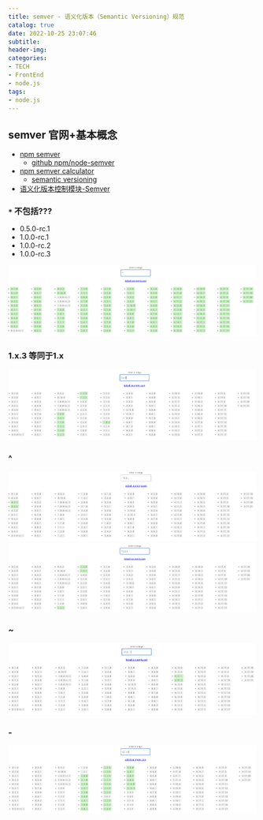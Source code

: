 ```yaml
---
title: semver - 语义化版本（Semantic Versioning）规范
catalog: true
date: 2022-10-25 23:07:46
subtitle:
header-img:
categories:
- TECH
- FrontEnd
- node.js
tags:
- node.js
---
```


## semver 官网+基本概念

- [npm semver](https://www.npmjs.com/package/semver)
  - [github npm/node-semver](https://github.com/npm/node-semver)
- [npm semver calculator](https://semver.npmjs.com/)
  - [semantic versioning](https://docs.npmjs.com/about-semantic-versioning)
- [语义化版本控制模块-Semver](https://juejin.cn/post/6844903516754935816)

### `*` 不包括???

- 0.5.0-rc.1
- 1.0.0-rc.1
- 1.0.0-rc.2
- 1.0.0-rc.3

![*](https://github.com/CatherineLiyuankun/PictureBed/raw/master/blog/post/semver/*.png)

### 1.x.3 等同于1.x

![1.x.3](https://github.com/CatherineLiyuankun/PictureBed/raw/master/blog/post/semver/1.x.3.png)

### ^

![^0.2.1](https://github.com/CatherineLiyuankun/PictureBed/raw/master/blog/post/semver/^0.2.1.png)
![^1.2.1](https://github.com/CatherineLiyuankun/PictureBed/raw/master/blog/post/semver/^1.2.1.png)


### ~

![~4.11.1](https://github.com/CatherineLiyuankun/PictureBed/raw/master/blog/post/semver/~4.11.1.png)


### -

![v2 - v3](https://github.com/CatherineLiyuankun/PictureBed/raw/master/blog/post/semver/v2%20-%20v3.png)
